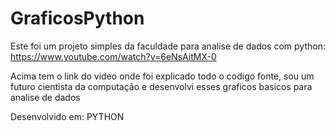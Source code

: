 # GraficosPython
Este foi um projeto simples da faculdade para analise de dados com python: https://www.youtube.com/watch?v=6eNsAitMX-0



Acima tem o link do video onde foi explicado todo o codigo fonte, sou um futuro cientista da computação e desenvolvi esses graficos basicos para analise de dados





Desenvolvido em: PYTHON
